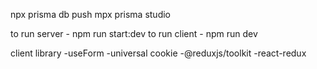 npx prisma db push
mpx prisma studio

<!-- remove 6453 from database url if not working correctly -->
to run server - npm run start:dev
to run client - npm run dev


client library
-useForm
-universal cookie
-@reduxjs/toolkit
-react-redux